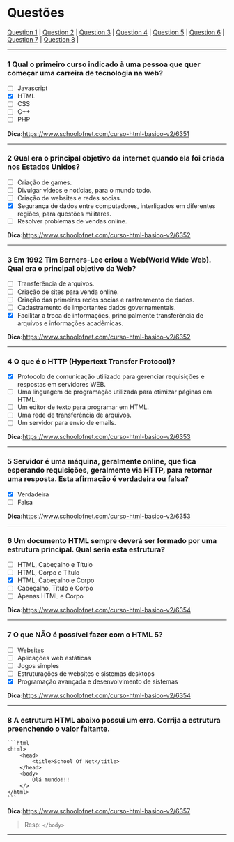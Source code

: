 # Questões

[Question 1](#1-qual-o-primeiro-curso-indicado-à-uma-pessoa-que-quer-começar-uma-carreira-de-tecnologia-na-web) | 
[Question 2](#2-qual-era-o-principal-objetivo-da-internet-quando-ela-foi-criada-nos-estados-unidos) | 
[Question 3](#3-em-1992-tim-berners-lee-criou-a-webworld-wide-web-qual-era-o-principal-objetivo-da-web) |
[Question 4](#4-o-que-é-o-http-hypertext-transfer-protocol) |
[Question 5](#5-servidor-é-uma-máquina-geralmente-online-que-fica-esperando-requisições-geralmente-via-http-para-retornar-uma-resposta-esta-afirmação-é-verdadeira-ou-falsa) |
[Question 6](#6-um-documento-html-sempre-deverá-ser-formado-por-uma-estrutura-principal-qual-seria-esta-estrutura) |
[Question 7](#7-o-que-nÃo-é-possível-fazer-com-o-html-5) |
[Question 8](#8-a-estrutura-html-abaixo-possui-um-erro-corrija-a-estrutura-preenchendo-o-valor-faltante) |

***

### 1 Qual o primeiro curso indicado à uma pessoa que quer começar uma carreira de tecnologia na web?

- [ ] Javascript
- [x] HTML
- [ ] CSS
- [ ] C++
- [ ] PHP

**Dica:**<https://www.schoolofnet.com/curso-html-basico-v2/6351>

***

### 2 Qual era o principal objetivo da internet quando ela foi criada nos Estados Unidos?

- [ ] Criação de games.
- [ ] Divulgar vídeos e notícias, para o mundo todo.
- [ ] Criação de websites e redes socias.
- [x] Segurança de dados entre computadores, interligados em diferentes regiões, para questões militares.
- [ ] Resolver problemas de vendas online.

**Dica:**<https://www.schoolofnet.com/curso-html-basico-v2/6352>

***

### 3 Em 1992 Tim Berners-Lee criou a Web(World Wide Web). Qual era o principal objetivo da Web?

- [ ] Transferência de arquivos.
- [ ] Criação de sites para venda online.
- [ ] Criação das primeiras redes socias e rastreamento de dados.
- [ ] Cadastramento de importantes dados governamentais.
- [x] Facilitar a troca de informações, principalmente transferência de arquivos e informações acadêmicas.

**Dica:**<https://www.schoolofnet.com/curso-html-basico-v2/6352>

***

### 4 O que é o HTTP (Hypertext Transfer Protocol)?

- [x] Protocolo de comunicação utilizado para gerenciar requisições e respostas em servidores WEB.
- [ ] Uma linguagem de programação utilizada para otimizar páginas em HTML.
- [ ] Um editor de texto para programar em HTML.
- [ ] Uma rede de transferência de arquivos.
- [ ] Um servidor para envio de emails.

**Dica:**<https://www.schoolofnet.com/curso-html-basico-v2/6353>

***

### 5 Servidor é uma máquina, geralmente online, que fica esperando requisições, geralmente via HTTP, para retornar uma resposta. Esta afirmação é verdadeira ou falsa?

- [x] Verdadeira
- [ ] Falsa

**Dica:**<https://www.schoolofnet.com/curso-html-basico-v2/6353>

***

### 6 Um documento HTML sempre deverá ser formado por uma estrutura principal. Qual seria esta estrutura?

- [ ] HTML, Cabeçalho e Título
- [ ] HTML, Corpo e Título
- [x] HTML, Cabeçalho e Corpo
- [ ] Cabeçalho, Título e Corpo
- [ ] Apenas HTML e Corpo

**Dica:**<https://www.schoolofnet.com/curso-html-basico-v2/6354>

***

### 7 O que NÃO é possível fazer com o HTML 5?

- [ ] Websites
- [ ] Aplicações web estáticas
- [ ] Jogos simples
- [ ] Estruturações de websites e sistemas desktops
- [x] Programação avançada e desenvolvimento de sistemas

**Dica:**<https://www.schoolofnet.com/curso-html-basico-v2/6354>

***

### 8 A estrutura HTML abaixo possui um erro. Corrija a estrutura preenchendo o valor faltante.
    
    ```html
    <html>
        <head>
            <title>School Of Net</title>
        </head>
        <body>
            Olá mundo!!!
        </>
    </html>
    ```

**Dica:**<https://www.schoolofnet.com/curso-html-basico-v2/6357>

> Resp: `</body>`

***